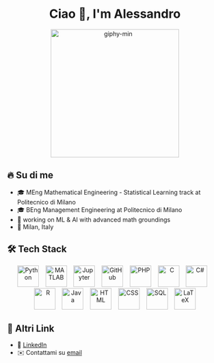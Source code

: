 <h1 align="center"> Ciao 👋, I'm Alessandro </h1>

<p align="center">
  <img src="https://github.com/user-attachments/assets/6be20c3f-206a-42a1-96dc-d69e2b9a954f" alt="giphy-min" width="300"/>
</p>

## 🔥 Su di me
- 🎓 MEng Mathematical Engineering - Statistical Learning track at Politecnico di Milano  
- 🎓 BEng Management Engineering at Politecnico di Milano  
- 🌱 working on ML & AI with advanced math groundings
- 📍 Milan, Italy
## 🛠️ Tech Stack

<p align="center">
  <img src="https://cdn.jsdelivr.net/gh/devicons/devicon/icons/python/python-original.svg" alt="Python" width="50" height="50"/>
  &nbsp;&nbsp;
  <img src="https://cdn.jsdelivr.net/gh/devicons/devicon/icons/matlab/matlab-original.svg" alt="MATLAB" width="50" height="50"/>
  &nbsp;&nbsp;
  <img src="https://cdn.jsdelivr.net/gh/devicons/devicon/icons/jupyter/jupyter-original.svg" alt="Jupyter" width="50" height="50"/>
  &nbsp;&nbsp;
  <img src="https://cdn.jsdelivr.net/gh/devicons/devicon/icons/github/github-original.svg" alt="GitHub" width="50" height="50"/>
  &nbsp;&nbsp;
  <img src="https://cdn.jsdelivr.net/gh/devicons/devicon/icons/php/php-original.svg" alt="PHP" width="50" height="50"/>
  &nbsp;&nbsp;
  <img src="https://cdn.jsdelivr.net/gh/devicons/devicon/icons/c/c-original.svg" alt="C" width="50" height="50"/>
  &nbsp;&nbsp;
  <img src="https://cdn.jsdelivr.net/gh/devicons/devicon/icons/csharp/csharp-original.svg" alt="C#" width="50" height="50"/>
  &nbsp;&nbsp;
  <img src="https://cdn.jsdelivr.net/gh/devicons/devicon/icons/r/r-original.svg" alt="R" width="50" height="50"/>
  &nbsp;&nbsp;
  <img src="https://cdn.jsdelivr.net/gh/devicons/devicon/icons/java/java-original.svg" alt="Java" width="50" height="50"/>
  &nbsp;&nbsp;
  <img src="https://cdn.jsdelivr.net/gh/devicons/devicon/icons/html5/html5-original.svg" alt="HTML" width="50" height="50"/>
  &nbsp;&nbsp;
  <img src="https://cdn.jsdelivr.net/gh/devicons/devicon/icons/css3/css3-original.svg" alt="CSS" width="50" height="50"/>
  &nbsp;&nbsp;
  <img src="https://cdn.jsdelivr.net/gh/devicons/devicon/icons/mysql/mysql-original.svg" alt="SQL" width="50" height="50"/>
  &nbsp;&nbsp;
  <img src="https://upload.wikimedia.org/wikipedia/commons/9/92/LaTeX_logo.svg" alt="LaTeX" width="50" height="50"/>
</p>

## 🚀 Altri Link
- 💼 [LinkedIn](https://www.linkedin.com/in/alecavalieri)  
- ✉️ Contattami su [email](mailto:alecavalieri01@gmail.com)

